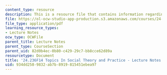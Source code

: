 ```yaml
---
content_type: resource
description: This is a resource file that contains information regarding session 22.
file: https://ol-ocw-studio-app-production.s3.amazonaws.com/courses/24-236-topics-in-social-theory-and-practice-race-and-racism-fall-2014/934dd2589832ab7b8919815451ebea97_MIT24_236F14_Sess22.pdf
file_type: application/pdf
learning_resource_types:
- Lecture Notes
ocw_type: OCWFile
parent_title: Lecture Notes
parent_type: CourseSection
parent_uid: 82d0b4ec-0b80-c429-29c7-bb8cce62d89a
resourcetype: Document
title: '24.236F14 Topics In Social Theory and Practice - Lecture Notes: Cultural Appropriation'
uid: 934dd258-9832-ab7b-8919-815451ebea97
---
```

